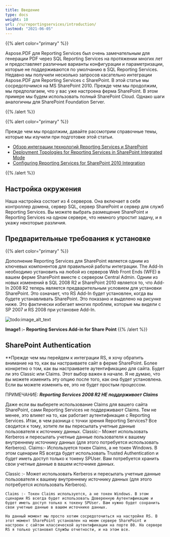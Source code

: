 ```yaml
---
title: Введение
type: docs
weight: 10
url: /ru/reportingservices/introduction/
lastmod: "2021-06-05"
---
```


{{% alert color="primary" %}}

Aspose.PDF для Reporting Services был очень замечательным для генерации PDF через SQL Reporting Services на протяжении многих лет и предоставляет различные варианты конфигурации и параметризации, которые не поддерживаются по умолчанию в SQL Reporting Services. Недавно мы получили несколько запросов касательно интеграции Aspose.PDF для Reporting Services с SharePoint. В этой статье мы сосредоточимся на MS SharePoint 2010. Прежде чем мы продолжим, мы предполагаем, что у вас уже настроена ферма SharePoint. В этом примере мы будем использовать полный SharePoint Cloud. Однако шаги аналогичны для SharePoint Foundation Server.

{{% /alert %}}

{{% alert color="primary" %}}

Прежде чем мы продолжим, давайте рассмотрим справочные темы, которые мы изучили при подготовке этой статьи.

- [Обзор интеграции технологий Reporting Services и SharePoint](http://msdn.microsoft.com/en-us/library/bb326358.aspx)
- [Deployment Topologies for Reporting Services in SharePoint Integrated Mode](http://msdn.microsoft.com/en-us/library/bb510781.aspx)
- [Configuring Reporting Services for SharePoint 2010 Integration](http://msdn.microsoft.com/en-us/library/bb326356.aspx)

{{% /alert %}}

## Настройка окружения

Наша настройка состоит из 4 серверов. Она включает в себя контроллер домена, сервер SQL, сервер SharePoint и сервер для служб Reporting Services. Вы можете выбрать размещение SharePoint и Reporting Services на одном сервере, что немного упростит задачу, и я укажу некоторые различия.

## Предварительные требования к установке

{{% alert color="primary" %}}

Дополнение Reporting Services для SharePoint является одним из ключевых компонентов для правильной работы интеграции. The Add-In необходимо установить на любой из серверов Web Front Ends (WFE) в вашем ферме SharePoint вместе с сервером Central Admin. Одним из новых изменений в SQL 2008 R2 и SharePoint 2010 является то, что Add-In 2008 R2 теперь является предварительным условием для установки SharePoint. Это означает, что RS Add-In будет установлен, когда вы будете устанавливать SharePoint. Это показано и выделено на рисунке ниже. Это фактически избегает многих проблем, которые мы видели с SP 2007 и RS 2008 при установке Add-In.

![todo:image_alt_text](introduction_1.png)

**Image1 :- Reporting Services Add-in for Share Point** {{% /alert %}}

## SharePoint Authentication

**Прежде чем мы перейдем к интеграции RS, я хочу обратить внимание на то, как вы настраиваете сайт в ферме SharePoint. 
Более конкретно о том, как вы настраиваете аутентификацию для сайта. Будет ли это Classic или Claims. Этот выбор важен в начале. Я не думаю, что вы можете изменить эту опцию после того, как она будет установлена. Если вы можете изменить ее, это не будет простым процессом.

ПРИМЕЧАНИЕ: ***Reporting Services 2008 R2 НЕ поддерживает Claims***

Даже если вы выберете использование Claims для вашего сайта SharePoint, сами Reporting Services не поддерживают Claims. Тем не менее, это влияет на то, как работает аутентификация с Reporting Services. Итак, в чем разница с точки зрения Reporting Services? Все сводится к тому, хотите ли вы пересылать учетные данные пользователя к источнику данных. Classic:- Может использовать Kerberos и пересылать учетные данные пользователя к вашему внутреннему источнику данных (для этого потребуется использовать Kerberos). Claims:- Используется токен Claims, а не токен Windows. В этом сценарии RS всегда будет использовать Trusted Authentication и будет иметь доступ только к токену SPUser. Вам потребуется хранить свои учетные данные в вашем источнике данных.

Classic :- Может использовать Kerberos и пересылать учетные данные пользователя к вашему внутреннему источнику данных (для этого потребуется использовать Kerberos).
```
Claims :- Токен Claims используется, а не токен Windows. В этом сценарии RS всегда будет использовать Доверенную Аутентификацию и будет иметь доступ только к токену SPUser. Вам нужно будет сохранить свои учетные данные в вашем источнике данных.

На данный момент мы просто хотим сосредоточиться на настройке RS. В этот момент SharePoint установлен на моем сервере SharePoint и настроен с сайтом классической аутентификации на порте 80. На сервере RS я только установил Службы отчетности, и на этом все.